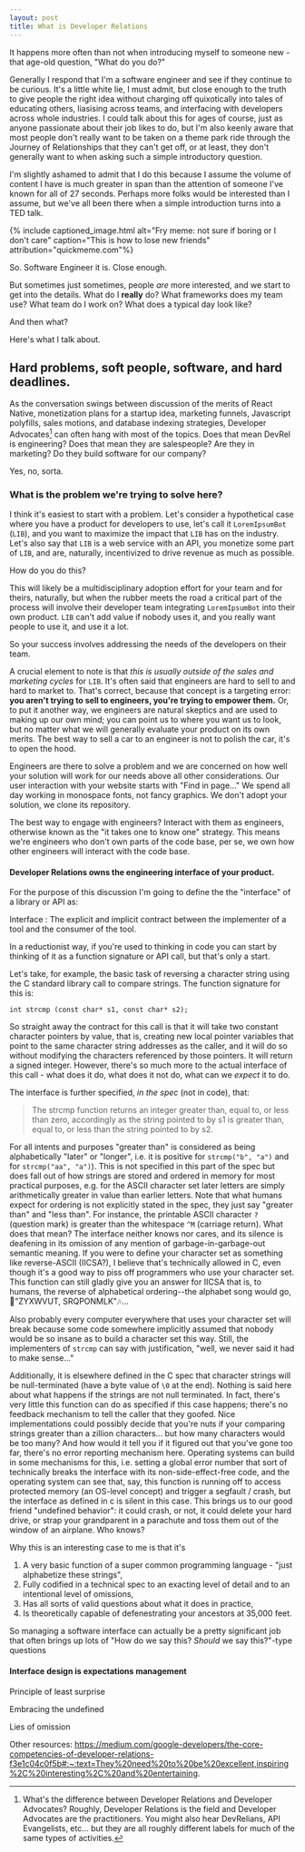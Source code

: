 ```yaml
---
layout: post
title: What is Developer Relations
---
```


It happens more often than not when introducing myself to someone new - that age-old question, "What do you do?"

Generally I respond that I'm a software engineer and see if they continue to be curious. It's a little white lie, I must admit, but close enough to the truth to give people the right idea without charging off quixotically into tales of educating others, liasising across teams, and interfacing with developers across whole industries. I could talk about this for ages of course, just as anyone passionate about their job likes to do, but I'm also keenly aware that most people don't really want to be taken on a theme park ride through the Journey of Relationships that they can't get off, or at least, they don't generally want to when asking such a simple introductory question.

I'm slightly ashamed to admit that I do this because I assume the volume of content I have is much greater in span than the attention of someone I've known for all of 27 seconds. Perhaps more folks would be interested than I assume, but we've all been there when a simple introduction turns into a TED talk.

{% include captioned_image.html
  alt="Fry meme: not sure if boring or I don't care"
  caption="This is how to lose new friends" 
  attribution="quickmeme.com"%}

So. Software Engineer it is. Close enough.

But sometimes just sometimes, people *are* more interested, and we start to get into the details. What do I **really** do? What frameworks does my team use? What team do I work on? What does a typical day look like?

And then what?

Here's what I talk about.

## Hard problems, soft people, software, and hard deadlines.

As the conversation swings between discussion of the merits of React Native, monetization plans for a startup idea, marketing funnels, Javascript polyfills, sales motions, and database indexing strategies, Developer Advocates[^1] can often hang with most of the topics. Does that mean DevRel is engineering? Does that mean they are salespeople? Are they in marketing? Do they build software for our company?

[^1]: What's the difference between Developer Relations and Developer Advocates? Roughly, Developer Relations is the field and Developer Advocates are the practitioners. You might also hear DevRelians, API Evangelists, etc... but they are all roughly different labels for much of the same types of activities.

Yes, no, sorta.

### What is the problem we're trying to solve here?

I think it's easiest to start with a problem. Let's consider a hypothetical case where you have a product for developers to use, let's call it `LoremIpsumBot` (`LIB`), and you want to maximize the impact that `LIB` has on the industry. Let's also say that `LIB` is a web service with an API, you monetize some part of `LIB`, and are, naturally, incentivized to drive revenue as much as possible.

How do you do this?

This will likely be a multidisciplinary adoption effort for your team and for theirs, naturally, but when the rubber meets the road a critical part of the process will involve their developer team integrating `LoremIpsumBot` into their own product. `LIB` can't add value if nobody uses it, and you really want people to use it, and use it a lot.

So your success involves addressing the needs of the developers on their team.

A crucial element to note is that *this is usually outside of the sales and marketing cycles* for `LIB`. It's often said that engineers are hard to sell to and hard to market to. That's correct, because that concept is a targeting error: **you aren't trying to sell to engineers, you're trying to empower them.** Or, to put it another way, we engineers are natural skeptics and are used to making up our own mind; you can point us to where you want us to look, but no matter what we will generally evaluate your product on its own merits. The best way to sell a car to an engineer is not to polish the car, it's to open the hood.

Engineers are there to solve a problem and we are concerned on how well your solution will work for our needs above all other considerations. Our user interaction with your website starts with "Find in page..." We spend all day working in monospace fonts, not fancy graphics. We don't adopt your solution, we clone its repository.

The best way to engage with engineers? Interact with them as engineers, otherwise known as the "it takes one to know one" strategy. This means we're engineers who don't own parts of the code base, per se, we own how other engineers will interact with the code base.

#### Developer Relations owns the engineering interface of your product.

For the purpose of this discussion I'm going to define the the "interface" of a library or API as:

Interface
: The explicit and implicit contract between the implementer of a tool and the consumer of the tool.

In a reductionist way, if you're used to thinking in code you can start by thinking of it as a function signature or API call, but that's only a start.

Let's take, for example, the basic task of reversing a character string using the C standard library call to compare strings. The function signature for this is:

    int strcmp (const char* s1, const char* s2);

So straight away the contract for this call is that it will take two constant character pointers by value, that is, creating new local pointer variables that point to the same character string addresses as the caller, and it will do so without modifying the characters referenced by those pointers. It will return a signed integer. However, there's so much more to the actual interface of this call - what does it do, what does it not do, what can we *expect* it to do.

The interface is further specified, *in the spec* (not in code), that:

> The strcmp function returns an integer greater than, equal to, or less than zero, accordingly as the string pointed to by s1 is greater than, equal to, or less than the string pointed to by s2.

For all intents and purposes "greater than" is considered as being alphabetically "later" or "longer", i.e. it is positive for `strcmp("b", "a")` and for `strcmp("aa", "a")`). This is not specified in this part of the spec but does fall out of how strings are stored and ordered in memory for most practical purposes, e.g. for the ASCII character set later letters are simply arithmetically greater in value than earlier letters. Note that what humans expect for ordering is not explicitly stated in the spec, they just say "greater than" and "less than". For instance, the printable ASCII character `?` (question mark) is greater than the whitespace `^M` (carriage return). What does that mean? The interface neither knows nor cares, and its silence is deafening in its omission of any mention of garbage-in-garbage-out semantic meaning. If you were to define your character set as something like reverse-ASCII (IICSA?), I believe that's technically allowed in C, even though it's a good way to piss off programmers who use your character set. This function can still gladly give you an answer for IICSA that is, to humans, the reverse of alphabetical ordering--the alphabet song would go, 🎵"ZYXWVUT, SRQPONMLK"🎶...

Also probably every computer everywhere that uses your character set will break because some code somewhere implicitly assumed that nobody would be so insane as to build a character set this way. Still, the implementers of `strcmp` can say with justification, "well, we never said it had to make sense..."

Additionally, it is elsewhere defined in the C spec that character strings will be null-terminated (have a byte value of `\0` at the end). Nothing is said here about what happens if the strings are not null terminated. In fact, there's very little this function can do as specified if this case happens; there's no feedback mechanism to tell the caller that they goofed. Nice implementations could possibly decide that you're nuts if your comparing strings greater than a zillion characters... but how many characters would be too many? And how would it tell you if it figured out that you've gone too far, there's no error reporting mechanism here. Operating systems can build in some mechanisms for this, i.e. setting a global error number that sort of technically breaks the interface with its non-side-effect-free code, and the operating system can see that, say, this function is running off to access protected memory (an OS-level concept) and trigger a segfault / crash, but the interface as defined in c is silent in this case. This brings us to our good friend "undefined behavior": it could crash, or not, it could delete your hard drive, or strap your grandparent in a parachute and toss them out of the window of an airplane. Who knows?

Why this is an interesting case to me is that it's

1. A very basic function of a super common programming language - "just alphabetize these strings",
1. Fully codified in a technical spec to an exacting level of detail and to an intentional level of omissions,
1. Has all sorts of valid questions about what it does in practice,
1. Is theoretically capable of defenestrating your ancestors at 35,000 feet.

So managing a software interface can actually be a pretty significant job that often brings up lots of "How do we say this? *Should* we say this?"-type questions

#### Interface design is expectations management

Principle of least surprise

Embracing the undefined

Lies of omission



Other resources:
https://medium.com/google-developers/the-core-competencies-of-developer-relations-f3e1c04c0f5b#:~:text=They%20need%20to%20be%20excellent,inspiring%2C%20interesting%2C%20and%20entertaining.
